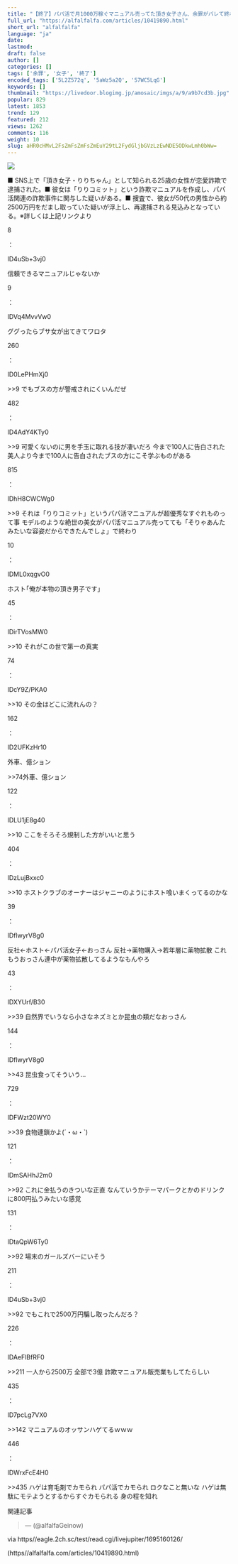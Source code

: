 ```yaml
---
title: "【終了】パパ活で月1000万稼ぐマニュアル売ってた頂き女子さん、余罪がバレて終わる "
full_url: "https://alfalfalfa.com/articles/10419890.html"
short_url: "alfalfalfa"
language: "ja"
date: 
lastmod: 
draft: false
author: []
categories: []
tags: ['余罪', '女子', '終了']
encoded_tags: ['5L2Z572q', '5aWz5a2Q', '57WC5LqG']
keywords: []
thumbnail: "https://livedoor.blogimg.jp/amosaic/imgs/a/9/a9b7cd3b.jpg"
popular: 829
latest: 1853
trend: 129
featured: 212
views: 1262
comments: 116
weight: 10
slug: aHR0cHMvL2FsZmFsZmFsZmEuY29tL2FydGljbGVzLzEwNDE5ODkwLmh0bWw=
---
```


![](https://livedoor.blogimg.jp/amosaic/imgs/a/9/a9b7cd3b.jpg)

<div><p>■ SNS上で「頂き女子・りりちゃん」として知られる25歳の女性が恋愛詐欺で逮捕された。■ 彼女は「りりコミット」という詐欺マニュアルを作成し、パパ活関連の詐欺事件に関与した疑いがある。■ 捜査で、彼女が50代の男性から約2500万円をだまし取っていた疑いが浮上し、再逮捕される見込みとなっている。※詳しくは上記リンクより</p><p class='res_info'><p class='res_num'>8</p>：<p class='res_name'></p><p class='res_matome'><p class='res_id'>ID4uSb+3vj0</p></p></p> <p class='res_body'>信頼できるマニュアルじゃないか</p> <p class='res_info'><p class='res_num'>9</p>：<p class='res_name'></p><p class='res_matome'><p class='res_id'>IDVq4MvvVw0</p></p></p> <p class='res_body_r1'>ググったらブサ女が出てきてワロタ</p> <p class='res_info'><p class='res_num'>260</p>：<p class='res_name'></p><p class='res_matome'><p class='res_id'>ID0LePHmXj0</p></p></p> <p class='res_body_r2'>>>9 でもブスの方が警戒されにくいんだぜ</p> <p class='res_info'><p class='res_num'>482</p>：<p class='res_name'></p><p class='res_matome'><p class='res_id'>ID4AdY4KTy0</p></p></p> <p class='res_body_r2'>>>9 可愛くないのに男を手玉に取れる技が凄いだろ 今まで100人に告白された美人より今まで100人に告白されたブスの方にこそ学ぶものがある</p> <p class='res_info'><p class='res_num'>815</p>：<p class='res_name'></p><p class='res_matome'><p class='res_id'>IDhH8CWCWg0</p></p></p> <p class='res_body_r2'>>>9 それは「りりコミット」というパパ活マニュアルが超優秀なすぐれものって事 モデルのような絶世の美女がパパ活マニュアル売ってても「そりゃあんたみたいな容姿だからできたんでしょ」で終わり</p> <p class='res_info'><p class='res_num'>10</p>：<p class='res_name'></p><p class='res_matome'><p class='res_id'>IDML0xqgvO0</p></p></p> <p class='res_body_r1'>ホスト｢俺が本物の頂き男子です｣</p> <p class='res_info'><p class='res_num'>45</p>：<p class='res_name'></p><p class='res_matome'><p class='res_id'>IDirTVosMW0</p></p></p> <p class='res_body_r2'>>>10 それがこの世で第一の真実</p> <p class='res_info'><p class='res_num'>74</p>：<p class='res_name'></p><p class='res_matome'><p class='res_id'>IDcY9Z/PKA0</p></p></p> <p class='res_body_r2'>>>10 その金はどこに流れんの？</p> <p class='res_info'><p class='res_num'>162</p>：<p class='res_name'></p><p class='res_matome'><p class='res_id'>ID2UFKzHr10</p></p></p> 外車、億ション <p class='in_ads'></p> <p>>>74外車、億ション</p> <p class='res_info'><p class='res_num'>122</p>：<p class='res_name'></p><p class='res_matome'><p class='res_id'>IDLU1jE8g40</p></p></p> <p class='res_body_r2'>>>10 ここをそろそろ規制した方がいいと思う</p> <p class='res_info'><p class='res_num'>404</p>：<p class='res_name'></p><p class='res_matome'><p class='res_id'>IDzLujBxxc0</p></p></p> <p class='res_body_r2'>>>10 ホストクラブのオーナーはジャニーのようにホスト喰いまくってるのかな</p> <p class='res_info'><p class='res_num'>39</p>：<p class='res_name'></p><p class='res_matome'><p class='res_id'>IDflwyrV8g0</p></p></p> <p class='res_body_r1'>反社←ホスト←パパ活女子←おっさん 反社→薬物購入→若年層に薬物拡散 これもうおっさん連中が薬物拡散してるようなもんやろ</p> <p class='res_info'><p class='res_num'>43</p>：<p class='res_name'></p><p class='res_matome'><p class='res_id'>IDXYUrf/B30</p></p></p> <p class='res_body_r2'>>>39 自然界でいうなら小さなネズミとか昆虫の類だなおっさん</p> <p class='res_info'><p class='res_num'>144</p>：<p class='res_name'></p><p class='res_matome'><p class='res_id'>IDflwyrV8g0</p></p></p> <p class='res_body_r2'>>>43 昆虫食ってそういう…</p> <p class='res_info'><p class='res_num'>729</p>：<p class='res_name'></p><p class='res_matome'><p class='res_id'>IDFWzt20WY0</p></p></p> <p class='res_body_r2'>>>39 食物連鎖かよ(´・ω・`)</p> <p class='res_info'><p class='res_num'>121</p>：<p class='res_name'></p><p class='res_matome'><p class='res_id'>IDmSAHhJ2m0</p></p></p> <p class='res_body_r2'>>>92 これに金払うのきついな正直 なんていうかテーマパークとかのドリンクに800円払うみたいな感覚</p> <p class='res_info'><p class='res_num'>131</p>：<p class='res_name'></p><p class='res_matome'><p class='res_id'>IDtaQpW6Ty0</p></p></p> <p class='res_body_r2'>>>92 場末のガールズバーにいそう</p> <p class='res_info'><p class='res_num'>211</p>：<p class='res_name'></p><p class='res_matome'><p class='res_id'>ID4uSb+3vj0</p></p></p> <p class='res_body_r2'>>>92 でもこれで2500万円騙し取ったんだろ？</p> <p class='res_info'><p class='res_num'>226</p>：<p class='res_name'></p><p class='res_matome'><p class='res_id'>IDAeFlBfRF0</p></p></p> <p class='res_body_r2'>>>211 一人から2500万 全部で3億 詐欺マニュアル販売業もしてたらしい</p> <p class='res_info'><p class='res_num'>435</p>：<p class='res_name'></p><p class='res_matome'><p class='res_id'>ID7pcLg7VX0</p></p></p> <p class='res_body_r2'>>>142 マニュアルのオッサンハゲてるｗｗｗ</p> <p class='res_info'><p class='res_num'>446</p>：<p class='res_name'></p><p class='res_matome'><p class='res_id'>IDWrxFcE4H0</p></p></p> <p class='res_body_r2'>>>435 ハゲは育毛剤でカモられ パパ活でカモられ ロクなこと無いな ハゲは無駄にモテようとするからすぐカモられる 身の程を知れ</p> <p id='related-title'>関連記事</p> <p class='in_ads'></p><blockquote class='twitter-tweet'><p lang='und' dir='ltr'></p> — (@alfalfaGeinow) <a href='https//twitter.com/alfalfaGeinow/status/1704443289716642137/'></a></blockquote><p class='via'>via https//eagle.2ch.sc/test/read.cgi/livejupiter/1695160126/</p> </div>

(https//alfalfalfa.com/articles/10419890.html)
